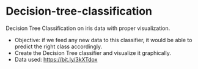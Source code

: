 # Decision-tree-classification
Decision Tree Classification on iris data with proper visualization.

- Objective: if we feed any new data to this classifier, it would be able to predict the right class accordingly.
- Create the Decision Tree classifier and visualize it graphically.
- Data used: https://bit.ly/3kXTdox

